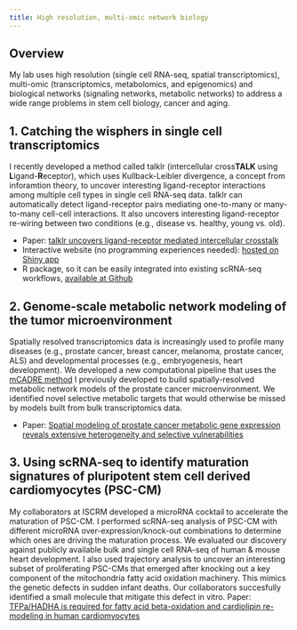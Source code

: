 ```yaml
---
title: High resolution, multi-omic network biology
---
```

## Overview
My lab uses high resolution (single cell RNA-seq, spatial transcriptomics), multi-omic (transcriptomics, metabolomics, and epigenomics) and biological networks (signaling networks, metabolic networks) to address a wide range problems in stem cell biology, cancer and aging.  

## 1. Catching the wisphers in single cell transcriptomics   
I recently developed a method called talklr (intercellular cross**TALK** using **L**igand-**R**eceptor), which uses Kullback-Leibler divergence, a concept from inforamtion theory, to uncover interesting ligand-receptor interactions among multiple cell types in single cell RNA-seq data. talklr can automatically detect ligand-receptor pairs mediating one-to-many or many-to-many cell-cell interactions. It also uncovers interesting ligand-receptor re-wiring between two conditions (e.g., disease vs. healthy, young vs. old).  
* Paper: [talklr uncovers ligand-receptor mediated intercellular crosstalk](https://www.biorxiv.org/content/10.1101/2020.02.01.930602v2)
* Interactive website (no programming experiences needed): [hosted on Shiny app](https://yuliangwang.shinyapps.io/talklr/)
* R package, so it can be easily integrated into existing scRNA-seq workflows, [available at Github](https://github.com/yuliangwang/talklr/)  

## 2. Genome-scale metabolic network modeling of the tumor microenvironment   
Spatially resolved transcriptomics data is increasingly used to profile many diseases (e.g., prostate cancer, breast cancer, melanoma, prostate cancer, ALS) and developmental processes (e.g., embryogenesis, heart development). We developed a new computational pipeline that uses the [mCADRE method](https://bmcsystbiol.biomedcentral.com/articles/10.1186/1752-0509-6-153) I previously developed to build spatially-resolved metabolic network models of the prostate cancer microenvironment. We identified novel selective metabolic targets that would otherwise be missed by models built from bulk transcriptomics data. 
* Paper: [Spatial modeling of prostate cancer metabolic gene expression reveals extensive heterogeneity and selective vulnerabilities](https://www.nature.com/articles/s41598-020-60384-w) 

## 3. Using scRNA-seq to identify maturation signatures of pluripotent stem cell derived cardiomyocytes (PSC-CM)
My collaborators at ISCRM developed a microRNA cocktail to accelerate the maturation of PSC-CM. I performed scRNA-seq analysis of PSC-CM with different microRNA over-expression/knock-out combinations to determine which ones are driving the maturation process. We evaluated our discovery against publicly available bulk and single cell RNA-seq of human & mouse heart development. I also used trajectory analysis to uncover an interesting subset of proliferating PSC-CMs that emerged after knocking out a key component of the mitochondria fatty acid oxidation machinery. This mimics the genetic defects in sudden infant deaths. Our collaborators succesfully identified a small molecule that mitigate this defect in vitro. 
Paper: [TFPa/HADHA is required for fatty acid beta-oxidation and cardiolipin re-modeling in human cardiomyocytes](https://www.ncbi.nlm.nih.gov/pmc/articles/PMC6789043/)



